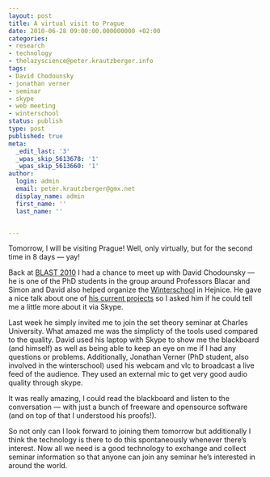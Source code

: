 ```yaml
---
layout: post
title: A virtual visit to Prague
date: 2010-06-28 09:00:00.000000000 +02:00
categories:
- research
- technology
- thelazyscience@peter.krautzberger.info
tags:
- David Chodounsky
- jonathan verner
- seminar
- skype
- web meeting
- winterschool
status: publish
type: post
published: true
meta:
  _edit_last: '3'
  _wpas_skip_5613678: '1'
  _wpas_skip_5613660: '1'
author:
  login: admin
  email: peter.krautzberger@gmx.net
  display_name: admin
  first_name: ''
  last_name: ''


---
```


Tomorrow, I will be visiting Prague! Well, only virtually, but for the second time in 8 days — yay!

Back at [<span class="caps">BLAST</span> 2010](http://peter.krautzberger.info/2010/06/BLAST_2010_postscriptum) I had a chance to meet up with David Chodounsky — he is one of the PhD students in the group around Professors Blacar and Simon and David also helped organize the [Winterschool](http://www.winterschool.eu/) in Hejnice. He gave a nice talk about one of [his current projects](http://atlas-conferences.com/cgi-bin/abstract/cbap-25) so I asked him if he could tell me a little more about it via Skype.

Last week he simply invited me to join the set theory seminar at Charles University. What amazed me was the simplicty of the tools used compared to the quality. David used his laptop with Skype to show me the blackboard (and himself) as well as being able to keep an eye on me if I had any questions or problems. Additionally, Jonathan Verner (PhD student, also involved in the winterschool) used his webcam and vlc to broadcast a live feed of the audience. They used an external mic to get very good audio quality through skype.

It was really amazing, I could read the blackboard and listen to the conversation — with just a bunch of freeware and opensource software (and on top of that I understood his proofs!).

So not only can I look forward to joining them tomorrow but additionally I think the technology is there to do this spontaneously whenever there’s interest. Now all we need is a good technology to exchange and collect seminar information so that anyone can join any seminar he’s interested in around the world.
